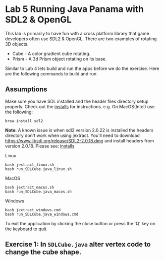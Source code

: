 # Lab 5 Running Java Panama with SDL2 & OpenGL
This lab is primarily to have fun with a cross platform library that game developers often use SDL2 & OpenGL. There are two examples of rotating 3D objects.

- Cube - A color gradient cube rotating.
- Prism - A 3d Prism object rotating on its base.

Similar to Lab 4 lets build and run the apps before we do the exercise. Here are the following commands to build and run:

## Assumptions
Make sure you have SDL installed and the header files directory setup properly.
Check out the [installs](../installs/README.md) for instructions. e.g. On MacOS(Intel) use the following:
```shell
brew install sdl2
```
**Note:** A known issue is when sdl2 version 2.0.22 is installed the headers directory don't work when using jextract. You'll need to download https://www.libsdl.org/release/SDL2-2.0.18.dmg and install headers from version 2.0.18. Please see: [installs](../installs/README.md)

Linux
```shell
bash jextract_linux.sh
bash run_SDLCube.java_linux.sh
```
MacOS
```shell
bash jextract_macos.sh
bash run_SDLCube.java_macos.sh
```

Windows
```shell
bash jextract_windows.cmd
bash run_SDLCube.java_windows.cmd
```


To exit the application by clicking the close button or press the 'Q' key on the keyboard to quit.


## Exercise 1: In `SDLCube.java` alter vertex code to change the cube shape.
